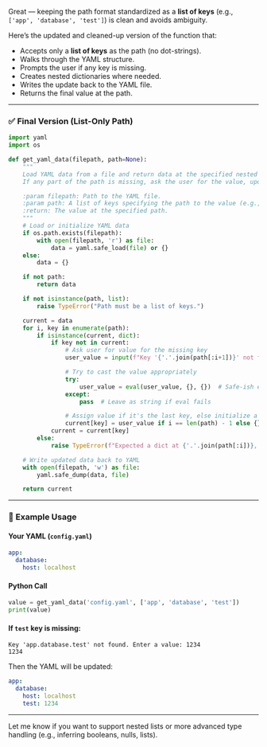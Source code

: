 Great — keeping the path format standardized as a **list of keys** (e.g., `['app', 'database', 'test']`) is clean and avoids ambiguity.

Here’s the updated and cleaned-up version of the function that:

* Accepts only a **list of keys** as the path (no dot-strings).
* Walks through the YAML structure.
* Prompts the user if any key is missing.
* Creates nested dictionaries where needed.
* Writes the update back to the YAML file.
* Returns the final value at the path.

---

### ✅ Final Version (List-Only Path)

```python
import yaml
import os

def get_yaml_data(filepath, path=None):
    """
    Load YAML data from a file and return data at the specified nested path.
    If any part of the path is missing, ask the user for the value, update the file, and return it.

    :param filepath: Path to the YAML file.
    :param path: A list of keys specifying the path to the value (e.g., ['a', 'b', 'c']).
    :return: The value at the specified path.
    """
    # Load or initialize YAML data
    if os.path.exists(filepath):
        with open(filepath, 'r') as file:
            data = yaml.safe_load(file) or {}
    else:
        data = {}

    if not path:
        return data

    if not isinstance(path, list):
        raise TypeError("Path must be a list of keys.")

    current = data
    for i, key in enumerate(path):
        if isinstance(current, dict):
            if key not in current:
                # Ask user for value for the missing key
                user_value = input(f"Key '{'.'.join(path[:i+1])}' not found. Enter a value: ")

                # Try to cast the value appropriately
                try:
                    user_value = eval(user_value, {}, {})  # Safe-ish evaluation
                except:
                    pass  # Leave as string if eval fails

                # Assign value if it's the last key, else initialize a dict
                current[key] = user_value if i == len(path) - 1 else {}
            current = current[key]
        else:
            raise TypeError(f"Expected a dict at {'.'.join(path[:i])}, got {type(current).__name__}")

    # Write updated data back to YAML
    with open(filepath, 'w') as file:
        yaml.safe_dump(data, file)

    return current
```

---

### 🧪 Example Usage

#### Your YAML (`config.yaml`)

```yaml
app:
  database:
    host: localhost
```

#### Python Call

```python
value = get_yaml_data('config.yaml', ['app', 'database', 'test'])
print(value)
```

#### If `test` key is missing:

```
Key 'app.database.test' not found. Enter a value: 1234
1234
```

Then the YAML will be updated:

```yaml
app:
  database:
    host: localhost
    test: 1234
```

---

Let me know if you want to support nested lists or more advanced type handling (e.g., inferring booleans, nulls, lists).
